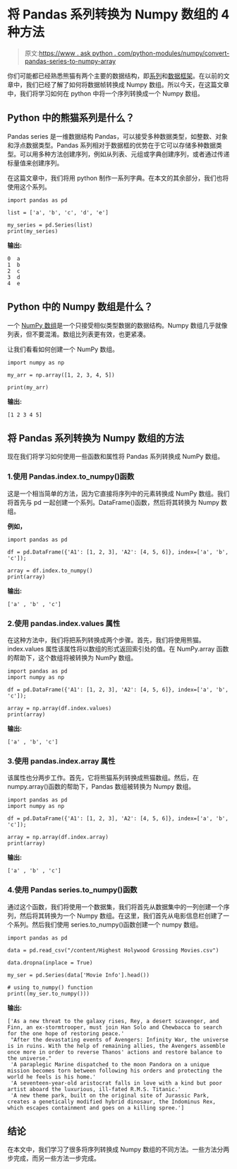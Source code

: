 # 将 Pandas 系列转换为 Numpy 数组的 4 种方法

> 原文:[https://www . ask python . com/python-modules/numpy/convert-pandas-series-to-numpy-array](https://www.askpython.com/python-modules/numpy/convert-pandas-series-to-numpy-array)

你们可能都已经熟悉熊猫有两个主要的数据结构，即[系列](https://www.askpython.com/python-modules/pandas/head-and-tail-of-dataframe-series)和[数据框架](https://www.askpython.com/python-modules/pandas/dataframe-rows-and-columns)。在以前的文章中，我们已经了解了如何将数据帧转换成 Numpy 数组。所以今天，在这篇文章中，我们将学习如何在 python 中将一个序列转换成一个 Numpy 数组。

## Python 中的熊猫系列是什么？

Pandas series 是一维数据结构 Pandas，可以接受多种数据类型，如整数、对象和浮点数据类型。Pandas 系列相对于数据框的优势在于它可以存储多种数据类型。可以用多种方法创建序列，例如从列表、元组或字典创建序列，或者通过传递标量值来创建序列。

在这篇文章中，我们将用 python 制作一系列字典。在本文的其余部分，我们也将使用这个系列。

```
import pandas as pd

list = ['a', 'b', 'c', 'd', 'e']

my_series = pd.Series(list)
print(my_series)

```

**输出:**

```
0  a
1  b
2  c
3  d
4  e

```

## Python 中的 Numpy 数组是什么？

一个 [NumPy 数组](https://www.askpython.com/python-modules/numpy/python-numpy-arrays)是一个只接受相似类型数据的数据结构。Numpy 数组几乎就像列表，但不要混淆。数组比列表更有效，也更紧凑。

让我们看看如何创建一个 NumPy 数组。

```
import numpy as np

my_arr = np.array([1, 2, 3, 4, 5])

print(my_arr)

```

**输出:**

```
[1 2 3 4 5]

```

## 将 Pandas 系列转换为 Numpy 数组的方法

现在我们将学习如何使用一些函数和属性将 Pandas 系列转换成 NumPy 数组。

### 1.使用 Pandas.index.to_numpy()函数

这是一个相当简单的方法，因为它直接将序列中的元素转换成 NumPy 数组。我们将首先与 pd 一起创建一个系列。DataFrame()函数，然后将其转换为 Numpy 数组。

**例如，**

```
import pandas as pd

df = pd.DataFrame({'A1': [1, 2, 3], 'A2': [4, 5, 6]}, index=['a', 'b', 'c']); 

array = df.index.to_numpy()
print(array)

```

**输出:**

```
['a' , 'b' , 'c']

```

### 2.使用 pandas.index.values 属性

在这种方法中，我们将把系列转换成两个步骤。首先，我们将使用熊猫。index.values 属性该属性将以数组的形式返回索引处的值。在 NumPy.array 函数的帮助下，这个数组将被转换为 NumPy 数组。

```
import pandas as pd
import numpy as np

df = pd.DataFrame({'A1': [1, 2, 3], 'A2': [4, 5, 6]}, index=['a', 'b', 'c']); 

array = np.array(df.index.values)
print(array)

```

**输出:**

```
['a' , 'b', 'c']

```

### 3.使用 pandas.index.array 属性

该属性也分两步工作。首先，它将熊猫系列转换成熊猫数组。然后，在 numpy.array()函数的帮助下，Pandas 数组被转换为 Numpy 数组。

```
import pandas as pd
import numpy as np

df = pd.DataFrame({'A1': [1, 2, 3], 'A2': [4, 5, 6]}, index=['a', 'b', 'c']); 

array = np.array(df.index.array)
print(array)

```

**输出:**

```
['a' , 'b' , 'c']

```

### 4.使用 Pandas series.to_numpy()函数

通过这个函数，我们将使用一个数据集，我们将首先从数据集中的一列创建一个序列，然后将其转换为一个 Numpy 数组。在这里，我们首先从电影信息栏创建了一个系列。然后我们使用 series.to_numpy()函数创建一个 numpy 数组。

```
import pandas as pd 

data = pd.read_csv("/content/Highest Holywood Grossing Movies.csv") 

data.dropna(inplace = True)

my_ser = pd.Series(data['Movie Info'].head())

# using to_numpy() function
print((my_ser.to_numpy()))

```

**输出:**

```
['As a new threat to the galaxy rises, Rey, a desert scavenger, and Finn, an ex-stormtrooper, must join Han Solo and Chewbacca to search for the one hope of restoring peace.'
 "After the devastating events of Avengers: Infinity War, the universe is in ruins. With the help of remaining allies, the Avengers assemble once more in order to reverse Thanos' actions and restore balance to the universe."
 'A paraplegic Marine dispatched to the moon Pandora on a unique mission becomes torn between following his orders and protecting the world he feels is his home.'
 'A seventeen-year-old aristocrat falls in love with a kind but poor artist aboard the luxurious, ill-fated R.M.S. Titanic.'
 'A new theme park, built on the original site of Jurassic Park, creates a genetically modified hybrid dinosaur, the Indominus Rex, which escapes containment and goes on a killing spree.']

```

## 结论

在本文中，我们学习了很多将序列转换成 Numpy 数组的不同方法。一些方法分两步完成，而另一些方法一步完成。